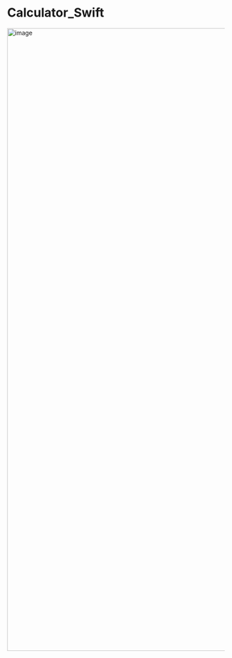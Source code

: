 # Calculator_Swift

<img width="1440" alt="image" src="https://user-images.githubusercontent.com/91181514/161967272-fda4c326-9aef-4273-bc4b-cce77184874a.png">
